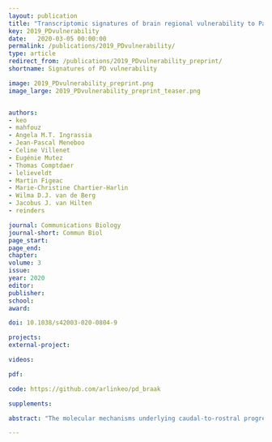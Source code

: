 ```yaml
---
layout: publication
title: "Transcriptomic signatures of brain regional vulnerability to Parkinson’s disease"
key: 2019_PDvulnerability
date:   2020-03-05 00:00:00
permalink: /publications/2019_PDvulnerability/
type: article
redirect_from: /publications/2019_PDvulnerability_preprint/
shortname: Signatures of PD vulnerability

image: 2019_PDvulnerability_preprint.png
image_large: 2019_PDvulnerability_preprint_teaser.png


authors:
- keo
- mahfouz
- Angela M.T. Ingrassia
- Jean-Pascal Meneboo
- Celine Villenet
- Eugénie Mutez
- Thomas Comptdaer
- lelieveldt
- Martin Figeac
- Marie-Christine Chartier-Harlin
- Wilma D.J. van de Berg
- Jacobus J. van Hilten
- reinders

journal: Communications Biology
journal-short: Commun Biol
page_start:
page_end:
chapter:
volume: 3
issue:
year: 2020
editor:
publisher:
school:
award:

doi: 10.1038/s42003-020-0804-9

projects:
external-project:

videos:

pdf:

code: https://github.com/arlinkeo/pd_braak

supplements:

abstract: "The molecular mechanisms underlying caudal-to-rostral progression of Lewy body pathology in Parkinson’s disease remain poorly understood. Here, we identified transcriptomic signatures across brain regions involved in Braak Lewy body stages in non-neurological adults from the Allen Human Brain Atlas. Among the genes that are indicative of regional vulnerability, we found known genetic risk factors for Parkinson’s disease: SCARB2, ELOVL7, SH3GL2, SNCA, BAP1, and ZNF184. Results were confirmed in two datasets of non-neurological subjects, while in two datasets of Parkinson’s disease patients we found altered expression patterns. Co-expression analysis across vulnerable regions identified a module enriched for genes associated with dopamine synthesis and microglia, and another module related to the immune system, blood-oxygen transport, and endothelial cells. Both were highly expressed in regions involved in the preclinical stages of the disease. Finally, alterations in genes underlying these region-specific functions may contribute to the selective regional vulnerability in Parkinson’s disease brains."

---
```


